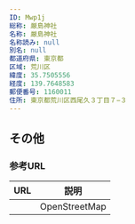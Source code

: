 ```yaml
---
ID: Mwp1j
総称: 厳島神社
名称: 厳島神社
名称読み: null
別名: null
都道府県: 東京都
区域: 荒川区
緯度: 35.7505556
経度: 139.7648583
郵便番号: 1160011
住所: 東京都荒川区西尾久３丁目７−３
---
```


## その他

### 参考URL

| URL | 説明          |
| --- | ------------- |
|     | OpenStreetMap |

